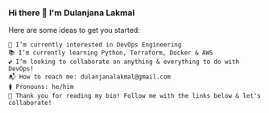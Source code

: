 ### Hi there 👋 I'm **Dulanjana Lakmal**

Here are some ideas to get you started:

    👀 I’m currently interested in DevOps Engineering
    📚 I’m currently learning Python, Terraform, Docker & AWS
    💕 I’m looking to collaborate on anything & everything to do with DevOps!
    📬 How to reach me: dulanjanalakmal@gmail.com
    🚺 Pronouns: he/him
    💙 Thank you for reading my bio! Follow me with the links below & let's collaborate!
 
